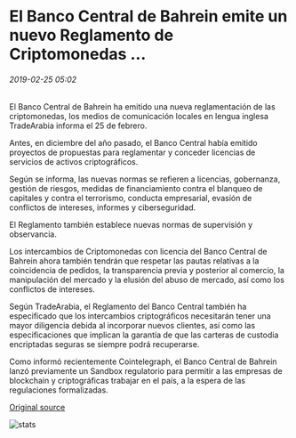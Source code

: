 # El Banco Central de Bahrein emite un nuevo Reglamento de Criptomonedas ...

###### 2019-02-25 05:02

El Banco Central de Bahrein ha emitido una nueva reglamentación de las criptomonedas, los medios de comunicación locales en lengua inglesa TradeArabia informa el 25 de febrero.

Antes, en diciembre del año pasado, el Banco Central había emitido proyectos de propuestas para reglamentar y conceder licencias de servicios de activos criptográficos.

Según se informa, las nuevas normas se refieren a licencias, gobernanza, gestión de riesgos, medidas de financiamiento contra el blanqueo de capitales y contra el terrorismo, conducta empresarial, evasión de conflictos de intereses, informes y ciberseguridad.

El Reglamento también establece nuevas normas de supervisión y observancia.

Los intercambios de Criptomonedas con licencia del Banco Central de Bahrein ahora también tendrán que respetar las pautas relativas a la coincidencia de pedidos, la transparencia previa y posterior al comercio, la manipulación del mercado y la elusión del abuso de mercado, así como los conflictos de intereses.

Según TradeArabia, el Reglamento del Banco Central también ha especificado que los intercambios criptográficos necesitarán tener una mayor diligencia debida al incorporar nuevos clientes, así como las especificaciones que implican la garantía de que las carteras de custodia encriptadas seguras se siempre podrá recuperarse.

Como informó recientemente Cointelegraph, el Banco Central de Bahrein lanzó previamente un Sandbox regulatorio para permitir a las empresas de blockchain y criptográficas trabajar en el país, a la espera de las regulaciones formalizadas.

[Original source](https://cointelegraph.com/news/bahrains-central-bank-issues-new-cryptocurrency-regulation)

![stats](https://c.statcounter.com/11760860/0/a89fa40b/1/ "stats")